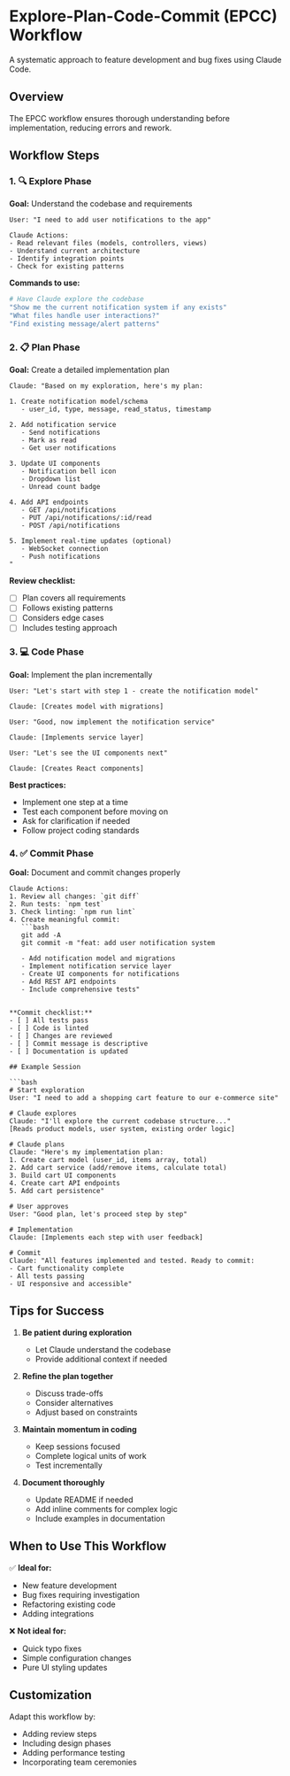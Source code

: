 # Explore-Plan-Code-Commit (EPCC) Workflow

A systematic approach to feature development and bug fixes using Claude Code.

## Overview

The EPCC workflow ensures thorough understanding before implementation, reducing errors and rework.

## Workflow Steps

### 1. 🔍 Explore Phase

**Goal:** Understand the codebase and requirements

```
User: "I need to add user notifications to the app"

Claude Actions:
- Read relevant files (models, controllers, views)
- Understand current architecture
- Identify integration points
- Check for existing patterns
```

**Commands to use:**
```bash
# Have Claude explore the codebase
"Show me the current notification system if any exists"
"What files handle user interactions?"
"Find existing message/alert patterns"
```

### 2. 📋 Plan Phase

**Goal:** Create a detailed implementation plan

```
Claude: "Based on my exploration, here's my plan:

1. Create notification model/schema
   - user_id, type, message, read_status, timestamp
   
2. Add notification service
   - Send notifications
   - Mark as read
   - Get user notifications
   
3. Update UI components
   - Notification bell icon
   - Dropdown list
   - Unread count badge
   
4. Add API endpoints
   - GET /api/notifications
   - PUT /api/notifications/:id/read
   - POST /api/notifications
   
5. Implement real-time updates (optional)
   - WebSocket connection
   - Push notifications
"
```

**Review checklist:**
- [ ] Plan covers all requirements
- [ ] Follows existing patterns
- [ ] Considers edge cases
- [ ] Includes testing approach

### 3. 💻 Code Phase

**Goal:** Implement the plan incrementally

```
User: "Let's start with step 1 - create the notification model"

Claude: [Creates model with migrations]

User: "Good, now implement the notification service"

Claude: [Implements service layer]

User: "Let's see the UI components next"

Claude: [Creates React components]
```

**Best practices:**
- Implement one step at a time
- Test each component before moving on
- Ask for clarification if needed
- Follow project coding standards

### 4. ✅ Commit Phase

**Goal:** Document and commit changes properly

```
Claude Actions:
1. Review all changes: `git diff`
2. Run tests: `npm test`
3. Check linting: `npm run lint`
4. Create meaningful commit:
   ```bash
   git add -A
   git commit -m "feat: add user notification system

   - Add notification model and migrations
   - Implement notification service layer  
   - Create UI components for notifications
   - Add REST API endpoints
   - Include comprehensive tests"
   ```
```

**Commit checklist:**
- [ ] All tests pass
- [ ] Code is linted
- [ ] Changes are reviewed
- [ ] Commit message is descriptive
- [ ] Documentation is updated

## Example Session

```bash
# Start exploration
User: "I need to add a shopping cart feature to our e-commerce site"

# Claude explores
Claude: "I'll explore the current codebase structure..."
[Reads product models, user system, existing order logic]

# Claude plans
Claude: "Here's my implementation plan:
1. Create cart model (user_id, items array, total)
2. Add cart service (add/remove items, calculate total)
3. Build cart UI components
4. Create cart API endpoints
5. Add cart persistence"

# User approves
User: "Good plan, let's proceed step by step"

# Implementation
Claude: [Implements each step with user feedback]

# Commit
Claude: "All features implemented and tested. Ready to commit:
- Cart functionality complete
- All tests passing
- UI responsive and accessible"
```

## Tips for Success

1. **Be patient during exploration**
   - Let Claude understand the codebase
   - Provide additional context if needed

2. **Refine the plan together**
   - Discuss trade-offs
   - Consider alternatives
   - Adjust based on constraints

3. **Maintain momentum in coding**
   - Keep sessions focused
   - Complete logical units of work
   - Test incrementally

4. **Document thoroughly**
   - Update README if needed
   - Add inline comments for complex logic
   - Include examples in documentation

## When to Use This Workflow

✅ **Ideal for:**
- New feature development
- Bug fixes requiring investigation
- Refactoring existing code
- Adding integrations

❌ **Not ideal for:**
- Quick typo fixes
- Simple configuration changes
- Pure UI styling updates

## Customization

Adapt this workflow by:
- Adding review steps
- Including design phases
- Adding performance testing
- Incorporating team ceremonies
